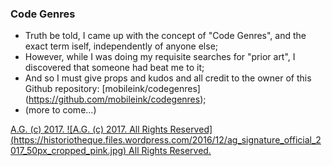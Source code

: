 ### Code Genres
* Truth be told, I came up with the concept of "Code Genres", and the exact term iself, independently of anyone else;
* However, while I was doing my requisite searches for "prior art", I discovered that someone had beat me to it;
* And so I must give props and kudos and all credit to the owner of this Github repository: [mobileink/codegenres] (https://github.com/mobileink/codegenres);
* (more to come...)

[A.G. (c) 2017. ![A.G. (c) 2017. All Rights Reserved]
(https://historiotheque.files.wordpress.com/2016/12/ag_signature_official_2017_50px_cropped_pink.jpg) All Rights Reserved.](http://alexgagnon.com)
